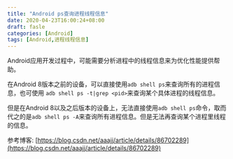 ```yaml
---
title: "Android ps查询进程线程信息"
date: 2020-04-23T16:00:24+08:00
draft: fasle
categories: [Android]
tags: [Android,进程线程信息]
---
```


Android应用开发过程中，可能需要分析进程中的线程信息来为优化性能提供帮助。

在Android 8版本之前的设备，可以直接使用`adb shell ps`来查询所有的进程信息，也可使用 `adb shell ps -t|grep <pid>`来查询某个具体进程的线程信息。

但是在Android 8以及之后版本的设备上，无法直接使用`adb shell ps`命令，取而代之的是`adb shell ps -A`来查询所有进程信息。但是无法再查询某个进程里线程的信息。

参考博客: [https://blog.csdn.net/aaajj/article/details/86702289](https://blog.csdn.net/aaajj/article/details/86702289)
